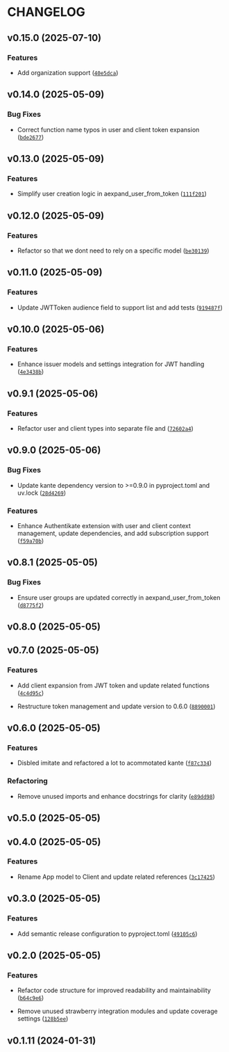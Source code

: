 # CHANGELOG


## v0.15.0 (2025-07-10)

### Features

- Add organization support
  ([`40e5dca`](https://github.com/arkitektio/authentikate/commit/40e5dca8adfc8441ecee505ecf7577e1094bfcc1))


## v0.14.0 (2025-05-09)

### Bug Fixes

- Correct function name typos in user and client token expansion
  ([`bde2677`](https://github.com/arkitektio/authentikate/commit/bde26775893b8bb184934ed9f7fccb26090464d7))


## v0.13.0 (2025-05-09)

### Features

- Simplify user creation logic in aexpand_user_from_token
  ([`111f201`](https://github.com/arkitektio/authentikate/commit/111f201368d490474a2edc1fca811a1e8c17c3f2))


## v0.12.0 (2025-05-09)

### Features

- Refactor so that we dont need to rely on a specific model
  ([`be30139`](https://github.com/arkitektio/authentikate/commit/be301397f432d23f3c4551e26df1367286978be1))


## v0.11.0 (2025-05-09)

### Features

- Update JWTToken audience field to support list and add tests
  ([`919487f`](https://github.com/arkitektio/authentikate/commit/919487f15251a5901660e25c64268628e1869aa7))


## v0.10.0 (2025-05-06)

### Features

- Enhance issuer models and settings integration for JWT handling
  ([`4e3438b`](https://github.com/arkitektio/authentikate/commit/4e3438b67c9e6ea44f1efef6687225e4c9a2f56a))


## v0.9.1 (2025-05-06)

### Features

- Refactor user and client types into separate file and
  ([`72602a4`](https://github.com/arkitektio/authentikate/commit/72602a415b5b2ef495f5d1cf251446a253c53432))


## v0.9.0 (2025-05-06)

### Bug Fixes

- Update kante dependency version to >=0.9.0 in pyproject.toml and uv.lock
  ([`28d4269`](https://github.com/arkitektio/authentikate/commit/28d42697aa02c69f575cd2f3d7870c3d8b79d404))

### Features

- Enhance Authentikate extension with user and client context management, update dependencies, and
  add subscription support
  ([`f59a70b`](https://github.com/arkitektio/authentikate/commit/f59a70b031992a8cf62c182f8e2b355f3bab0205))


## v0.8.1 (2025-05-05)

### Bug Fixes

- Ensure user groups are updated correctly in aexpand_user_from_token
  ([`d8775f2`](https://github.com/arkitektio/authentikate/commit/d8775f210a08d1da68c8ca8b226a1e18b10418b7))


## v0.8.0 (2025-05-05)


## v0.7.0 (2025-05-05)

### Features

- Add client expansion from JWT token and update related functions
  ([`4c4d95c`](https://github.com/arkitektio/authentikate/commit/4c4d95cbd0ac9128bd69cf7c32b5a77b141425e0))

- Restructure token management and update version to 0.6.0
  ([`8890001`](https://github.com/arkitektio/authentikate/commit/8890001229efe5488619906a8f2a39161d51850d))


## v0.6.0 (2025-05-05)

### Features

- Disbled imitate and refactored a lot to acommotated kante
  ([`f87c334`](https://github.com/arkitektio/authentikate/commit/f87c3343454fa49d4c00c325dd69c57ca6d3b6cd))

### Refactoring

- Remove unused imports and enhance docstrings for clarity
  ([`e89dd98`](https://github.com/arkitektio/authentikate/commit/e89dd9852cb2d51bf2f3b05282b2382a65ead6d0))


## v0.5.0 (2025-05-05)


## v0.4.0 (2025-05-05)

### Features

- Rename App model to Client and update related references
  ([`3c17425`](https://github.com/arkitektio/authentikate/commit/3c17425fc17d2766c8aa9becb50e9a916f45760b))


## v0.3.0 (2025-05-05)

### Features

- Add semantic release configuration to pyproject.toml
  ([`49105c6`](https://github.com/arkitektio/authentikate/commit/49105c6ad15752373d471a8cf7c155d8182433bb))


## v0.2.0 (2025-05-05)

### Features

- Refactor code structure for improved readability and maintainability
  ([`b64c9e6`](https://github.com/arkitektio/authentikate/commit/b64c9e6bff3192949076eea6e2f0091d92905705))

- Remove unused strawberry integration modules and update coverage settings
  ([`128b5ee`](https://github.com/arkitektio/authentikate/commit/128b5eefc295bccf8ae77d5a2a1980c43e7ae541))


## v0.1.11 (2024-01-31)
